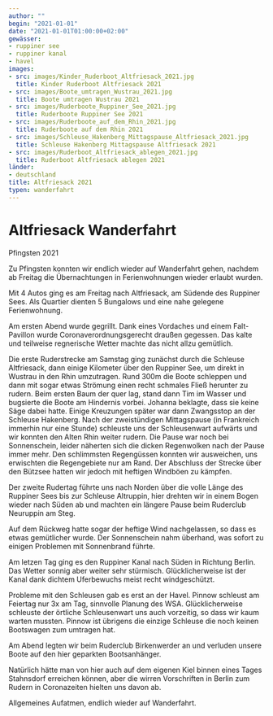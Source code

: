 ```yaml
---
author: ""
begin: "2021-01-01"
date: "2021-01-01T01:00:00+02:00"
gewässer:
- ruppiner see
- ruppiner kanal
- havel
images:
- src: images/Kinder_Ruderboot_Altfriesack_2021.jpg
  title: Kinder Ruderboot Altfriesack 2021
- src: images/Boote_umtragen_Wustrau_2021.jpg
  title: Boote umtragen Wustrau 2021
- src: images/Ruderboote_Ruppiner_See_2021.jpg
  title: Ruderboote Ruppiner See 2021
- src: images/Ruderboote_auf_dem_Rhin_2021.jpg
  title: Ruderboote auf dem Rhin 2021
- src: images/Schleuse_Hakenberg_Mittagspause_Altfriesack_2021.jpg
  title: Schleuse Hakenberg Mittagspause Altfriesack 2021
- src: images/Ruderboot_Altfriesack_ablegen_2021.jpg
  title: Ruderboot Altfriesack ablegen 2021
länder:
- deutschland
title: Altfriesack 2021
typen: wanderfahrt
---
```



# Altfriesack Wanderfahrt


Pfingsten 2021

Zu Pfingsten konnten wir endlich wieder auf Wanderfahrt gehen, nachdem ab Freitag die Übernachtungen in Ferienwohnungen wieder erlaubt wurden.

Mit 4 Autos ging es am Freitag nach Altfriesack, am Südende des Ruppiner Sees. Als Quartier dienten 5 Bungalows und eine nahe gelegene Ferienwohnung.

Am ersten Abend wurde gegrillt. Dank eines Vordaches und einem Falt- Pavillon wurde Coronaverordnungsgerecht draußen gegessen. Das kalte und teilweise regnerische Wetter machte das nicht allzu gemütlich.

Die erste Ruderstrecke am Samstag ging zunächst durch die Schleuse Altfriesack, dann einige Kilometer über den Ruppiner See, um direkt in Wustrau in den Rhin umzutragen. Rund 300m die Boote schleppen und dann mit sogar etwas Strömung einen recht schmales Fließ herunter zu rudern. Beim ersten Baum der quer lag, stand dann Tim im Wasser und bugsierte die Boote am Hindernis vorbei. Johanna beklagte, dass sie keine Säge dabei hatte. Einige Kreuzungen später war dann Zwangsstop an der Schleuse Hakenberg. Nach der zweistündigen Mittagspause (in Frankreich immerhin nur eine Stunde) schleuste uns der Schleusenwart aufwärts und wir konnten den Alten Rhin weiter rudern. Die Pause war noch bei Sonnenschein, leider näherten sich die dicken Regenwolken nach der Pause immer mehr. Den schlimmsten Regengüssen konnten wir ausweichen, uns erwischten die Regengebiete nur am Rand. Der Abschluss der Strecke über den Bützsee hatten wir jedoch mit heftigen Windböen zu kämpfen.

Der zweite Rudertag führte uns nach Norden über die volle Länge des Ruppiner Sees bis zur Schleuse Altruppin, hier drehten wir in einem Bogen wieder nach Süden ab und machten ein längere Pause beim Ruderclub Neuruppin am Steg.

Auf dem Rückweg hatte sogar der heftige Wind nachgelassen, so dass es etwas gemütlicher wurde. Der Sonnenschein nahm überhand, was sofort zu einigen Problemen mit Sonnenbrand führte.

Am letzen Tag ging es den Ruppiner Kanal nach Süden in Richtung Berlin. Das Wetter sonnig aber weiter sehr stürmisch. Glücklicherweise ist der Kanal dank dichtem Uferbewuchs meist recht windgeschützt.

Probleme mit den Schleusen gab es erst an der Havel. Pinnow schleust am Feiertag nur 3x am Tag, sinnvolle Planung des WSA. Glücklicherweise schleuste der örtliche Schleusenwart uns auch vorzeitig, so dass wir kaum warten mussten. Pinnow ist übrigens die einzige Schleuse die noch keinen Bootswagen zum umtragen hat.

Am Abend legten wir beim Ruderclub Birkenwerder an und verluden unsere Boote auf den hier geparkten Bootsanhänger.

Natürlich hätte man von hier auch auf dem eigenen Kiel binnen eines Tages Stahnsdorf erreichen können, aber die wirren Vorschriften in Berlin zum Rudern in Coronazeiten hielten uns davon ab.

Allgemeines Aufatmen, endlich wieder auf Wanderfahrt.
